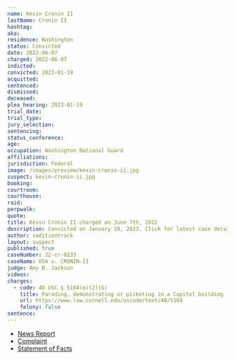 ```yaml
---
name: Kevin Cronin II
lastName: Cronin II
hashtag:
aka:
residence: Washington
status: Convicted
date: 2022-06-07
charged: 2022-06-07
indicted:
convicted: 2023-01-19
acquitted:
sentenced:
dismissed:
deceased:
plea_hearing: 2023-01-19
trial_date:
trial_type:
jury_selection:
sentencing:
status_conference:
age:
occupation: Washington National Guard
affiliations:
jurisdiction: Federal
image: /images/preview/kevin-cronin-ii.jpg
suspect: kevin-cronin-ii.jpg
booking:
courtroom:
courthouse:
raid:
perpwalk:
quote:
title: Kevin Cronin II charged on June 7th, 2022
description: Convicted on January 19, 2023. Click for latest case details.
author: seditiontrack
layout: suspect
published: true
caseNumber: 22-cr-0233
caseName: USA v. CRONIN-II
judge: Amy B. Jackson
videos:
charges:
  - code: 40 USC § 5104(e)(2)(G)
    title: Parading, demonstrating or picketing in a Capitol building
    url: https://www.law.cornell.edu/uscode/text/40/5104
    felony: false
sentence:
---
```


- [News Report](https://www.king5.com/article/news/crime/puyallup-capitol-riot-suspects-charges/281-19245a3b-5271-4dc1-8460-a3c7fa150fe6)
- [Complaint](https://www.justice.gov/usao-dc/case-multi-defendant/file/1512666/download)
- [Statement of Facts](https://www.justice.gov/usao-dc/case-multi-defendant/file/1512671/download)
